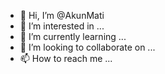 - 👋 Hi, I’m @AkunMati
- 👀 I’m interested in ...
- 🌱 I’m currently learning ...
- 💞️ I’m looking to collaborate on ...
- 📫 How to reach me ...

<!---
AkunMati/AkunMati is a ✨ special ✨ repository because its `README.md` (this file) appears on your GitHub profile.
You can click the Preview link to take a look at your changes.
--->
